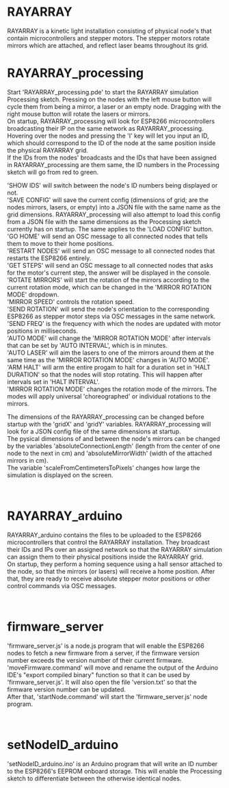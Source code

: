 # RAYARRAY

RAYARRAY is a kinetic light installation consisting of physical node's that contain microcontrollers and stepper motors. The stepper motors rotate mirrors which are attached, and reflect laser beams throughout its grid.

# RAYARRAY_processing

Start 'RAYARRAY_processing.pde' to start the RAYARRAY simulation Processing sketch. Pressing on the nodes with the left mouse button will cycle them from being a mirror, a laser or an empty node. Dragging with the right mouse button will rotate the lasers or mirrors. <br>
On startup, RAYARRAY_processing will look for ESP8266 microcontrollers broadcasting their IP on the same network as RAYARRAY_processing. <br>
Hovering over the nodes and pressing the 'I' key will let you input an ID, which should correspond to the ID of the node at the same position inside the physical RAYARRAY grid. <br>
If the IDs from the nodes' broadcasts and the IDs that have been assigned in RAYARRAY_processing are them same, the ID numbers in the Processing sketch will go from red to green. <br>

'SHOW IDS' will switch between the node's ID numbers being displayed or not. <br>
'SAVE CONFIG' will save the current config (dimensions of grid; are the nodes mirrors, lasers, or empty) into a JSON file with the same name as the grid dimensions. RAYARRAY_processing will also attempt to load this config from a JSON file with the same dimensions as the Processing sketch currently has on startup. The same applies to the 'LOAD CONFIG' button. <br>
'GO HOME' will send an OSC message to all connected nodes that tells them to move to their home positions. <br>
'RESTART NODES' will send an OSC message to all connected nodes that restarts the ESP8266 entirely. <br>
'GET STEPS' will send an OSC message to all connected nodes that asks for the motor's current step, the answer will be displayed in the console. <br>
'ROTATE MIRRORS' will start the rotation of the mirrors according to the current rotation mode, which can be changed in the 'MIRROR ROTATION MODE' dropdown. <br>
'MIRROR SPEED' controls the rotation speed. <br>
'SEND ROTATION' will send the node's orientation to the corresponding ESP8266 as stepper motor steps via OSC messages in the same network. <br>
'SEND FREQ' is the frequency with which the nodes are updated with motor positions in milliseconds. <br>
'AUTO MODE' will change the 'MIRROR ROTATION MODE' after intervals that can be set by 'AUTO INTERVAL', which is in minutes. <br>
'AUTO LASER' will aim the lasers to one of the mirrors around them at the same time as the 'MIRROR ROTATION MODE' changes in 'AUTO MODE'. <br>
'ARM HALT' will arm the entire progam to halt for a duration set in 'HALT DURATION' so that the nodes will stop rotating. This will happen after intervals set in 'HALT INTERVAL'. <br>
'MIRROR ROTATION MODE' changes the rotation mode of the mirrors. The modes will apply universal 'choreographed' or individual rotations to the mirrors. <br>

The dimensions of the RAYARRAY_processing can be changed before startup with the 'gridX' and 'gridY' variables. RAYARRAY_processing will look for a JSON config file of the same dimensions at startup. <br>
The pysical dimensions of and between the node's mirrors can be changed by the variables 'absoluteConnectionLength' (length from the center of one node to the next in cm) and 'absoluteMirrorWidth' (width of the attached mirrors in cm). <br>
The variable 'scaleFromCentimetersToPixels' changes how large the simulation is displayed on the screen. <br>

<br>

# RAYARRAY_arduino

RAYARRAY_arduino contains the files to be uploaded to the ESP8266 microcontrollers that control the RAYARRAY installation. They broadcast their IDs and IPs over an assigned network so that the RAYARRAY simulation can assign them to their physical positions inside the RAYARRAY grid. <br>
On startup, they perform a homing sequence using a hall sensor attached to the node, so that the mirrors (or lasers) will receive a home position. After that, they are ready to receive absolute stepper motor positions or other control commands via OSC messages. <br>

<br>

# firmware_server

'firmware_server.js' is a node.js program that will enable the ESP8266 nodes to fetch a new firmware from a server, if the firmware version number exceeds the version number of their current firmware. <br>
'moveFirmware.command' will move and rename the output of the Arduino IDE's "export compiled binary" function so that it can be used by 'firmware_server.js'. It will also open the file 'version.txt' so that the firmware version number can be updated. <br>
After that, 'startNode.command' will start the 'firmware_server.js' node program. <br>

<br>

# setNodeID_arduino

'setNodeID_arduino.ino' is an Arduino program that will write an ID number to the ESP8266's EEPROM onboard storage. This will enable the Processing sketch to differentiate between the otherwise identical nodes.
